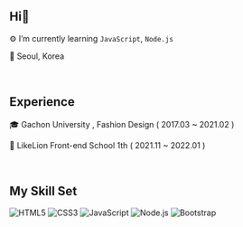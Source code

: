 ## Hi👋  
  

 ⚙️ I’m currently learning `JavaScript`, `Node.js`
  

 🏡 Seoul, Korea  
  

⠀  
  

## Experience  
  

🎓 Gachon University , Fashion Design ( 2017.03 ~ 2021.02 )  
  

 🦁 LikeLion Front-end School 1th ( 2021.11 ~ 2022.01 )  
  

<br/>  


## My Skill Set  
![HTML5](https://img.shields.io/badge/html5-%23E34F26.svg?style=for-the-badge&logo=html5&logoColor=white)
![CSS3](https://img.shields.io/badge/css3-%231572B6.svg?style=for-the-badge&logo=css3&logoColor=white)
![JavaScript](https://img.shields.io/badge/javascript-%23323330.svg?style=for-the-badge&logo=javascript&logoColor=%23F7DF1E)
![Node.js](https://img.shields.io/badge/Node.js-339933?style=for-the-badge&logo=nodedotjs&logoColor=white)
![Bootstrap](https://img.shields.io/badge/Bootstrap-563D7C?style=for-the-badge&logo=bootstrap&logoColor=white)


<br/>  

  


